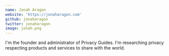 ```yaml
---
name: Jonah Aragon
website: 'https://jonaharagon.com'
github: jonaharagon
twitter: jonaharagon
image: jonah.png
---
```

I'm the founder and administrator of Privacy Guides. I'm researching privacy respecting products and services to share with the world.
